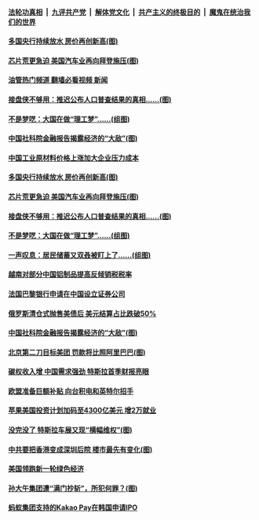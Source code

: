 ####  [法轮功真相](../../../../basic/blob/master/README.md?t=04282102) &nbsp;|&nbsp; [九评共产党](../../../../9ping.md/blob/master/README.md?t=04282102) &nbsp;|&nbsp; [解体党文化](../../../../jtdwh.md/blob/master/README.md?t=04282102)  &nbsp;|&nbsp; [共产主义的终极目的](../../../../gczydzjmd.md/blob/master/README.md?t=04282102) &nbsp;|&nbsp; [魔鬼在统治我们的世界](../../../../mgztzwmdsj.md/blob/master/README.md?t=04282102) 

#### [多国央行持续放水 房价再创新高(图)](../pages/p5/970083.md?t=04282102) 

#### [芯片荒更急迫 美国汽车业再向拜登施压(图)](../pages/p5/970050.md?t=04282102) 

#### [油管热门频道 翻墙必看视频 新闻](http://95.179.203.213:81/youtube.html)


#### [接盘侠不够用：推迟公布人口普查结果的真相……(图)](../pages/p5/970071.md?t=04282102) 

#### [不是梦呓：大国在做“理工梦”……(组图)](../pages/p5/970060.md?t=04282102) 

#### [中国社科院金融报告揭露经济的“大敌”(图)](../pages/p5/970026.md?t=04282102) 

#### [中国工业原材料价格上涨加大企业压力成本](../pages/p5/970123.md?t=04282102) 

#### [多国央行持续放水 房价再创新高(图)](../pages/p5/970083.md?t=04282102) 

#### [芯片荒更急迫 美国汽车业再向拜登施压(图)](../pages/p5/970050.md?t=04282102) 


#### [接盘侠不够用：推迟公布人口普查结果的真相……(图)](../pages/p5/970071.md?t=04282102) 

#### [不是梦呓：大国在做“理工梦”……(组图)](../pages/p5/970060.md?t=04282102) 

#### [一声叹息：居民储蓄又双叒被盯上了……(组图)](../pages/p5/970065.md?t=04282102) 

#### [越南对部分中国铝制品提高反倾销税税率](../pages/p5/970048.md?t=04282102) 

#### [法国巴黎银行申请在中国设立证券公司](../pages/p5/970047.md?t=04282102) 

#### [俄罗斯清仓式抛售美债后 美元结算占比跌破50%](../pages/p5/970031.md?t=04282102) 

#### [中国社科院金融报告揭露经济的“大敌”(图)](../pages/p5/970026.md?t=04282102) 

#### [北京第二刀目标美团 罚款将比照阿里巴巴(图)](../pages/p5/970021.md?t=04282102) 

#### [碳权收入增 中国需求强劲 特斯拉首季财报亮眼](../pages/p5/969990.md?t=04282102) 

#### [欧盟准备巨额补贴 向台积电和英特尔招手](../pages/p5/969988.md?t=04282102) 

#### [苹果美国投资计划加码至4300亿美元 增2万就业](../pages/p5/969986.md?t=04282102) 

#### [没完没了 特斯拉车展又现“横幅维权”(图)](../pages/p5/969982.md?t=04282102) 

#### [中共要把香港变成深圳后院 楼市最先有变化(图)](../pages/p5/969953.md?t=04282102) 

#### [美国领跑新一轮绿色经济](../pages/p5/969971.md?t=04282102) 

#### [孙大午集团遭“满门抄斩”，所犯何罪？(图)](../pages/p5/969966.md?t=04282102) 

#### [蚂蚁集团支持的Kakao Pay在韩国申请IPO](../pages/p5/969939.md?t=04282102) 

<img src='http://gfw-breaker.win/goodnews/indexes/p5.md' width='0px' height='0px'/>
